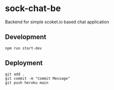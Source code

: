 # sock-chat-be
Backend for simple scoket.io based chat application

## Development
`npm run start-dev`

## Deployment
```
git add .
git commit -m "Commit Message"
git push heroku main
```
